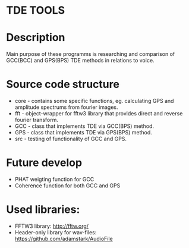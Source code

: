 # TDE TOOLS

# Description

Main purpose of these programms is researching and  comparison of GCC(BCC) and GPS(BPS) TDE methods in relations to voice.

# Source code structure
- core - contains some specific functions, eg. calculating GPS and amplitude spectrums from fourier images.
- fft - object-wrapper for fftw3 library that provides direct and reverse fourier transform.
- GCC - class that implements TDE via GCC(BPS) method.
- GPS - class that implements TDE via GPS(BPS) method.
- src - testing of functionality of GCC and GPS.

# Future develop
- PHAT weigting function for GCC
- Coherence function for both GCC and GPS

# Used libraries:
- FFTW3 library: http://fftw.org/
- Header-only library for wav-files: https://github.com/adamstark/AudioFile